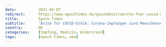 ```yaml
---
date:          2021-04-07
redirect:      https://www.epochtimes.de/gesundheit/aerzte-fuer-covid-ethik-menschenversuche-mit-experimentellen-gen-basierten-praeparaten-verstossen-gegen-nuernberger-kodex-a3486575.html
title:         Epoch Times
subtitle:      'Ärzte für COVID-Ethik: Corona-Impfungen sind Menschenversuche'
country:       DE
categories:    [Impfung, Medizin, Widerstand]
tags:          [epoch times, ema]
---
```

